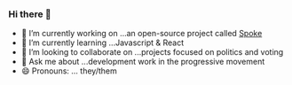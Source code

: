 ### Hi there 👋

- 🔭 I’m currently working on ...an open-source project called [Spoke](https://github.com/MoveOnOrg/Spoke)
- 🌱 I’m currently learning ...Javascript & React
- 👯 I’m looking to collaborate on ...projects focused on politics and voting
- 💬 Ask me about ...development work in the progressive movement
- 😄 Pronouns: ... they/them

